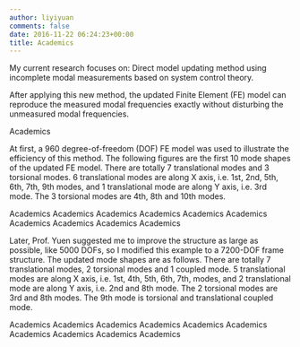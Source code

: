 ```yaml
---
author: liyiyuan
comments: false
date: 2016-11-22 06:24:23+00:00
title: Academics
---
```

My current research focuses on: Direct model updating method using incomplete modal measurements based on system control theory. 

After applying this new method, the updated Finite Element (FE) model can reproduce the measured modal frequencies exactly without disturbing the unmeasured modal frequencies.

Academics
 

At first, a 960 degree-of-freedom (DOF) FE model was used to illustrate the efficiency of this method. The following figures are the first 10 mode shapes of the updated FE model. There are totally 7 translational modes and 3 torsional modes. 6 translational modes are along X axis, i.e. 1st, 2nd, 5th, 6th, 7th, 9th modes, and 1 translational mode are along Y axis, i.e. 3rd mode. The 3 torsional modes are 4th, 8th and 10th modes.

Academics
Academics
Academics
Academics
Academics
Academics
Academics
Academics
Academics
Academics
 

Later, Prof. Yuen suggested me to improve the structure as large as possible, like 5000 DOFs, so I modified this example to a 7200-DOF frame structure. The updated mode shapes are as follows. There are totally 7 translational modes, 2 torsional modes and 1 coupled mode. 5 translational modes are along X axis, i.e. 1st, 4th, 5th, 6th, 7th, modes, and 2 translational mode are along Y axis, i.e. 2nd and 8th mode. The 2 torsional modes are 3rd and 8th modes. The 9th mode is torsional and translational coupled mode.

Academics
Academics
Academics
Academics
Academics
Academics
Academics
Academics
Academics
Academics

